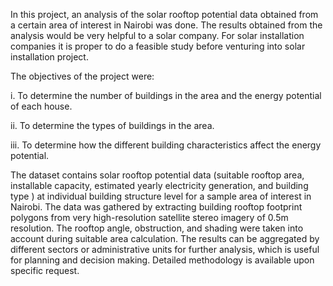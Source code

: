 In this project, an analysis of the solar rooftop potential data obtained from a certain area of interest in Nairobi was done. The results obtained from the analysis would be very helpful to a solar company.
For solar installation companies it is proper to do a feasible study before venturing into solar installation project. 

The objectives of the project were:

i. To determine the number of buildings in the area and the energy potential of each house.

ii. To determine the types of buildings in the area.

iii. To determine how the different building characteristics affect the energy potential.

The dataset contains solar rooftop potential data (suitable rooftop area, installable capacity, estimated yearly electricity generation, and building type ) at individual building structure level for a sample area of interest in Nairobi. The data was gathered by extracting building rooftop footprint polygons from very high-resolution satellite stereo imagery of 0.5m resolution. The rooftop angle, obstruction, and shading were taken into account during suitable area calculation. The results can be aggregated by different sectors or administrative units for further analysis, which is useful for planning and decision making. Detailed methodology is available upon specific request.
